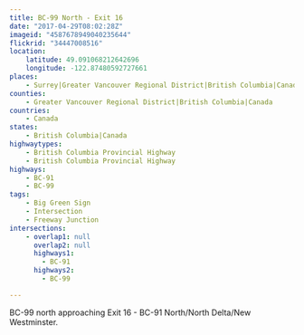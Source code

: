 ```yaml
---
title: BC-99 North - Exit 16
date: "2017-04-29T08:02:28Z"
imageid: "4587678949040235644"
flickrid: "34447008516"
location:
    latitude: 49.091068212642696
    longitude: -122.87480592727661
places:
    - Surrey|Greater Vancouver Regional District|British Columbia|Canada
counties:
    - Greater Vancouver Regional District|British Columbia|Canada
countries:
    - Canada
states:
    - British Columbia|Canada
highwaytypes:
    - British Columbia Provincial Highway
    - British Columbia Provincial Highway
highways:
    - BC-91
    - BC-99
tags:
    - Big Green Sign
    - Intersection
    - Freeway Junction
intersections:
    - overlap1: null
      overlap2: null
      highways1:
        - BC-91
      highways2:
        - BC-99

---
```

BC-99 north approaching Exit 16 - BC-91 North/North Delta/New Westminster.